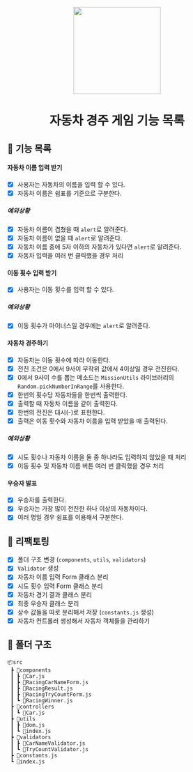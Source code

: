 <p align="middle" >
  <img width="200px;" src="https://github.com/woowacourse/javascript-racingcar-precourse/blob/main/images/racingcar_icon.png?raw=true"/>
</p>
<h1 align="middle">자동차 경주 게임 기능 목록</h1>

## 📌 기능 목록

#### **자동차 이름 입력 받기**

- [x] 사용자는 자동차의 이름을 입력 할 수 있다.
- [x] 자동차 이름은 쉼표를 기준으로 구분한다.

##### 예외상황

- [x] 자동차 이름이 겹쳤을 때 `alert`로 알려준다.
- [x] 자동차 이름이 없을 때 `alert`로 알려준다.
- [x] 자동차 이름 중에 5자 이하의 자동차가 있다면 `alert`로 알려준다.
- [x] 자동차 입력을 여러 번 클릭했을 경우 처리

#### **이동 횟수 입력 받기**

- [x] 사용자는 이동 횟수를 입력 할 수 있다.

##### 예외상황

- [x] 이동 횟수가 마이너스일 경우에는 `alert`로 알려준다.

#### **자동차 경주하기**

- [x] 자동차는 이동 횟수에 따라 이동한다.
- [x] 전진 조건은 0에서 9사이 무작위 값에서 4이상일 경우 전진한다.
- [x] 0에서 9사이 수를 뽑는 메소드는 `MissionUtils` 라이브러리의 `Random.pickNumberInRange`를 사용한다.
- [x] 한번의 횟수당 자동차들을 한번씩 출력한다.
- [x] 출력할 때 자동차 이름을 같이 출력한다.
- [x] 한번의 전진은 대시(-)로 표현한다.
- [x] 출력은 이동 횟수와 자동차 이름을 입력 받았을 때 출력된다.

##### 예외상황

- [x] 시도 횟수나 자동차 이름을 둘 중 하나라도 입력하지 않았을 때 처리
- [x] 이동 횟수 및 자동차 이름 버튼 여러 번 클릭했을 경우 처리

#### **우승자 발표**

- [x] 우승자를 출력한다.
- [x] 우승자는 가장 많이 전진한 하나 이상의 자동차이다.
- [x] 여러 명일 경우 쉼표를 이용해서 구분한다.

## 📌 리팩토링

- [x] 폴더 구조 변경 (`components`, `utils`, `validators`)
- [x] `Validator` 생성
- [x] 자동차 이름 입력 Form 클래스 분리
- [x] 시도 횟수 입력 Form 클래스 분리
- [x] 자동차 경기 결과 클래스 분리
- [x] 최종 우승자 클래스 분리
- [x] 상수 값들을 따로 분리해서 저장 (`constants.js` 생성)
- [x] 자동차 컨트롤러 생성해서 자동차 객체들을 관리하기

## 📌 폴더 구조

```
📦src
 ┣ 📂components
 ┃ ┣ 📜Car.js
 ┃ ┣ 📜RacingCarNameForm.js
 ┃ ┣ 📜RacingResult.js
 ┃ ┣ 📜RacingTryCountForm.js
 ┃ ┗ 📜RacingWinner.js
 ┣ 📂controllers
 ┃ ┗ 📜Car.js
 ┣ 📂utils
 ┃ ┣ 📜dom.js
 ┃ ┗ 📜index.js
 ┣ 📂validators
 ┃ ┣ 📜CarNameValidator.js
 ┃ ┗ 📜TryCountValidator.js
 ┣ 📜constants.js
 ┗ 📜index.js
```
